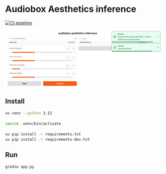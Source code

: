 # Audiobox Aesthetics inference

[![CI pipeline](https://github.com/egorsmkv/audiobox-aesthetics-inference/actions/workflows/ci.yml/badge.svg)](https://github.com/egorsmkv/audiobox-aesthetics-inference/actions/workflows/ci.yml)

<img src="./screen.png" alt="screen">

## Install

```bash
uv venv --python 3.12

source .venv/bin/activate

uv pip install -r requirements.txt
uv pip install -r requirements-dev.txt
```

## Run

```bash
gradio app.py
```
